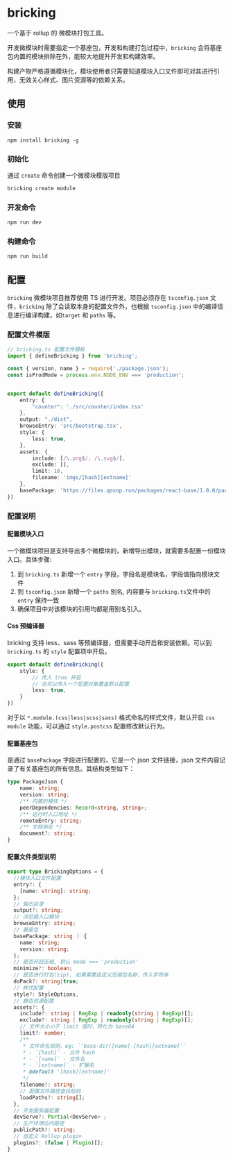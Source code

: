 # bricking

一个基于 rollup 的 微模块打包工具。

开发微模块时需要指定一个基座包，开发和构建打包过程中，`bricking` 会将基座包内置的模块排除在外，能较大地提升开发和构建效率。

构建产物严格遵循模块化，模块使用者只需要知道模块入口文件即可对其进行引用，无效关心样式、图片资源等的依赖关系。


## 使用

### 安装
```
npm install bricking -g
```

### 初始化

通过 `create` 命令创建一个微模块模版项目

```sh
bricking create module
```

### 开发命令

```sh
npm run dev
```

### 构建命令

```sh
npm run build
```




## 配置

`bricking` 微模块项目推荐使用 TS 进行开发。项目必须存在 `tsconfig.json` 文件，`bricking` 除了会读取本身的配置文件外，也根据 `tsconfig.json` 中的编译信息进行编译构建，如`target` 和 `paths` 等。

### 配置文件模版

```ts
// bricking.ts 配置文件模板
import { defineBricking } from 'bricking';

const { version, name } = require('./package.json');
const isProdMode = process.env.NODE_ENV === 'production';


export default defineBricking({
    entry: {
        "counter": './src/counter/index.tsx'
    },
    output: "./dist",
    browseEntry: 'src/bootstrap.tsx',
    style: {
        less: true,
    },
    assets: {
        include: [/\.png$/, /\.svg$/],
        exclude: [],
        limit: 10,
        filename: 'imgs/[hash][extname]'
    },
    basePackage: 'https://files.qoxop.run/packages/react-base/1.0.0/package.json'
})
```

### 配置说明

#### 配置模块入口
一个微模块项目是支持导出多个微模块的，新增导出模块，就需要多配置一份模块入口。具体步骤:

1. 到 `bricking.ts` 新增一个 `entry` 字段，字段名是模块名，字段值指向模块文件
2. 到 `tsconfig.json` 新增一个 `paths` 别名, 内容要与 `bricking.ts`文件中的 `entry` 保持一致
3. 确保项目中对该模块的引用均都是用别名引入。

#### Css 预编译器

bricking 支持 less、sass 等预编译器，但需要手动开启和安装依赖。可以到 `bricking.ts` 的 `style` 配置项中开启。

```ts
export default defineBricking({
    style: {
        // 传入 true 开启
        // 也可以传入一个配置对象覆盖默认配置
        less: true,
    }
})
```
对于以 `*.module.(css|less|scss|sass)` 格式命名的样式文件，默认开启 `css module` 功能，可以通过 `style.postcss` 配置修改默认行为。

#### 配置基座包
是通过 `basePackage` 字段进行配置的，它是一个 json 文件链接，json 文件内容记录了有关基座包的所有信息。其结构类型如下：

```ts
type PackageJson { 
    name: string;
    version: string;
    /** 内置的模块 */
    peerDependencies: Record<string, string>;
    /** 运行时入口地址 */
    remoteEntry: string;
    /** 文档地址 */
    document?: string;
}
```

#### 配置文件类型说明

```ts
export type BrickingOptions = {
  //模块入口文件配置
  entry?: {
    [name: string]: string;
  };
  // 输出目录
  output?: string;
  // 浏览器入口模块
  browseEntry: string;
  // 基座包
  basePackage: string ｜ {
    name: string;
    version: string;
  };
  // 是否开启压缩, 默认 mode === 'production'
  minimize?: boolean;
  // 是否进行打包(zip), 如果需要自定义压缩包名称，传入字符串
  doPack?: string|true;
  // 样式配置
  style?: StyleOptions,
  // 静态资源配置
  assets?: {
    include?: string | RegExp | readonly(string | RegExp)[];
    exclude?: string | RegExp | readonly(string | RegExp)[];
    // 文件大小小于 limit 值时，转化为 base64
    limit?: number;
    /**
     * 文件命名规则，eg: `'base-dir/[name]-[hash][extname]'`
     * - `[hash]` - 文件 hash
     * - `[name]` - 文件名
     * - `[extname]` - 扩展名
     * @default '[hash][extname]'
     */
    filename?: string;
    // 配置文件路径查找规则
    loadPaths?: string[];
  },
  // 开发服务器配置
  devServe?: Partial<DevServe> ;
  // 生产环境访问路径
  publicPath?: string;
  // 自定义 Rollup plugin
  plugins?: (false | Plugin)[];
}
```